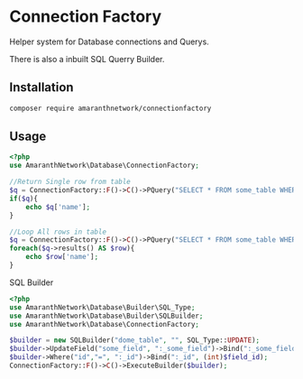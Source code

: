 Connection Factory
=======

Helper system for Database connections and Querys.

There is also a inbuilt SQL Querry Builder.

Installation
------------

```bash
composer require amaranthnetwork/connectionfactory
```

Usage
-----

```php
<?php
use AmaranthNetwork\Database\ConnectionFactory;

//Return Single row from table
$q = ConnectionFactory::F()->C()->PQuery("SELECT * FROM some_table WHERE id = ?",$row_id)->result();
if($q){
    echo $q['name'];
}

//Loop All rows in table
$q = ConnectionFactory::F()->C()->PQuery("SELECT * FROM some_table WHERE id > ?",$row_id);
foreach($q->results() AS $row){
    echo $row['name'];
}

```

SQL Builder
```php
<?php
use AmaranthNetwork\Database\Builder\SQL_Type;
use AmaranthNetwork\Database\Builder\SQLBuilder;
use AmaranthNetwork\Database\ConnectionFactory;

$builder = new SQLBuilder("dome_table", "", SQL_Type::UPDATE);
$builder->UpdateField("some_field", ":_some_field")->Bind(":_some_field",$some_field);
$builder->Where("id","=", ":_id")->Bind(":_id", (int)$field_id);
ConnectionFactory::F()->C()->ExecuteBuilder($builder);

```
